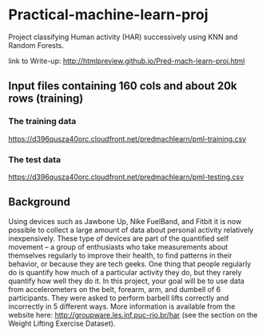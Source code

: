 # Practical-machine-learn-proj
Project classifying Human activity (HAR) successively using KNN and Random Forests.

link to Write-up:
http://htmlpreview.github.io/Pred-mach-learn-proj.html

## Input files containing 160 cols and about 20k rows (training)
### The training data
https://d396qusza40orc.cloudfront.net/predmachlearn/pml-training.csv
### The test data 
https://d396qusza40orc.cloudfront.net/predmachlearn/pml-testing.csv

## Background

Using devices such as Jawbone Up, Nike FuelBand, and Fitbit it is now possible to collect a large amount of data about personal activity relatively inexpensively. These type of devices are part of the quantified self movement – a group of enthusiasts who take measurements about themselves regularly to improve their health, to find patterns in their behavior, or because they are tech geeks. One thing that people regularly do is quantify how much of a particular activity they do, but they rarely quantify how well they do it. In this project, your goal will be to use data from accelerometers on the belt, forearm, arm, and dumbell of 6 participants. They were asked to perform barbell lifts correctly and incorrectly in 5 different ways. More information is available from the website here: http://groupware.les.inf.puc-rio.br/har (see the section on the Weight Lifting Exercise Dataset).
